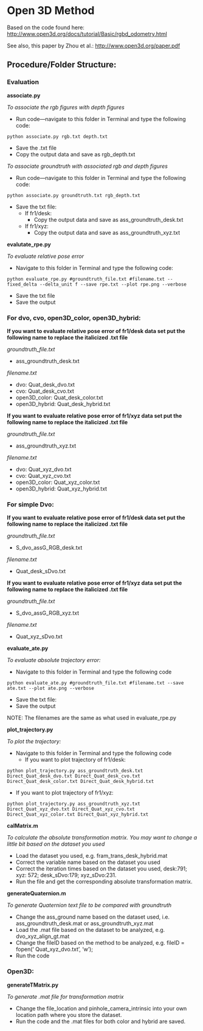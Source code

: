 # Open 3D Method

Based on the code found here: http://www.open3d.org/docs/tutorial/Basic/rgbd_odometry.html

See also, this paper by Zhou et al.: http://www.open3d.org/paper.pdf

## Procedure/Folder Structure:

### Evaluation

**associate.py**

*To associate the rgb figures with depth figures*
- Run code—navigate to this folder in Terminal and type the following code:

`python associate.py rgb.txt depth.txt`
- Save the .txt file
- Copy the output data and save as rgb_depth.txt

*To associate groundtruth with associated rgb and depth figures*
- Run code—navigate to this folder in Terminal and type the following code:

`python associate.py groundtruth.txt rgb_depth.txt`
- Save the txt file:
  - If fr1/desk: 
    - Copy the output data and save as ass_groundtruth_desk.txt 
  - If fr1/xyz:
    - Copy the output data and save as ass_groundtruth_xyz.txt 

**evalutate_rpe.py**

*To evaluate relative pose error*
- Navigate to this folder in Terminal and type the following code:

`python evaluate_rpe.py #groundtruth_file.txt #filename.txt --fixed_delta --delta_unit f --save rpe.txt --plot rpe.png --verbose`
- Save the txt file
- Save the output

### For dvo, cvo, open3D_color, open3D_hybrid:

**If you want to evaluate relative pose error of fr1/desk data set put the following name to replace the italicized .txt file**

*groundtruth_file.txt*
- ass_groundtruth_desk.txt

*filename.txt*
- dvo: Quat_desk_dvo.txt
- cvo: Quat_desk_cvo.txt
- open3D_color: Quat_desk_color.txt
- open3D_hybrid: Quat_desk_hybrid.txt

**If you want to evaluate relative pose error of fr1/xyz data set put the following name to replace the italicized .txt file**

*groundtruth_file.txt*
- ass_groundtruth_xyz.txt

*filename.txt*
- dvo: Quat_xyz_dvo.txt
- cvo: Quat_xyz_cvo.txt
- open3D_color: Quat_xyz_color.txt
- open3D_hybrid: Quat_xyz_hybrid.txt

### For simple Dvo:

**If you want to evaluate relative pose error of fr1/desk data set put the following name to replace the italicized .txt file**

*groundtruth_file.txt*
- S_dvo_assG_RGB_desk.txt

*filename.txt*
- Quat_desk_sDvo.txt

**If you want to evaluate relative pose error of fr1/xyz data set put the following name to replace the italicized .txt file**

*groundtruth_file.txt*
- S_dvo_assG_RGB_xyz.txt

*filename.txt*
- Quat_xyz_sDvo.txt

**evaluate_ate.py**

*To evaluate absolute trajectory error:*
- Navigate to this folder in Terminal and type the following code

`python evaluate_ate.py #groundtruth_file.txt #filename.txt --save ate.txt --plot ate.png --verbose`
- Save the txt file:
- Save the output

NOTE: The filenames are the same as what used in evaluate_rpe.py

**plot_trajectory.py**

*To plot the trajectory:*
- Navigate to this folder in Terminal and type the following code
  - If you want to plot trajectory of fr1/desk:

`python plot_trajectory.py ass_groundtruth_desk.txt Direct_Quat_desk_dvo.txt Direct_Quat_desk_cvo.txt Direct_Quat_desk_color.txt Direct_Quat_desk_hybrid.txt`
  - If you want to plot trajectory of fr1/xyz:

`python plot_trajectory.py ass_groundtruth_xyz.txt Direct_Quat_xyz_dvo.txt Direct_Quat_xyz_cvo.txt Direct_Quat_xyz_color.txt Direct_Quat_xyz_hybrid.txt`

**calMatrix.m**

*To calculate the absolute transformation matrix. You may want to change a little bit based on the dataset you used*
- Load the dataset you used, e.g. fram_trans_desk_hybrid.mat
- Correct the variable name based on the dataset you used
- Correct the iteration times based on the dataset you used, desk:791; xyz: 572; desk_sDvo:179; xyz_sDvo:231.
- Run the file and get the corresponding absolute transformation matrix.

**generateQuaternion.m**

*To generate Quaternion text file to be compared  with groundtruth*

- Change the ass_ground name based on the dataset used, i.e. ass_groundtruth_desk.mat or ass_groundtruth_xyz.mat
- Load the .mat file based on the dataset to be analyzed, e.g. dvo_xyz_align_gt.mat
- Change the fileID based on the method to be analyzed, e.g. fileID = fopen(‘ Quat_xyz_dvo.txt’, ‘w’);
- Run the code

### Open3D:

**generateTMatrix.py**

*To generate .mat  file for transformation matrix*
- Change the file_location and pinhole_camera_intrinsic into your own location path where you store the dataset.
- Run the code and the .mat files for both color and hybrid are saved.

